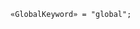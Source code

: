 <!-- This file is generated automatically by infrastructure scripts. Please don't edit by hand. -->

```{ .ebnf .slang-ebnf #GlobalKeyword }
«GlobalKeyword» = "global";
```
